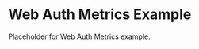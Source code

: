 <!-- file: examples/integration/web-auth-metrics/README.md -->
<!-- version: 1.0.0 -->
<!-- guid: ae04674e-2dd2-4683-975b-e41fddd78deb -->

# Web Auth Metrics Example

Placeholder for Web Auth Metrics example.
